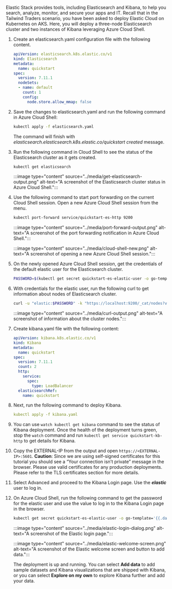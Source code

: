 Elastic Stack provides tools, including Elasticsearch and Kibana, to help you search, analyze, monitor, and secure your apps and IT. Recall that in the Tailwind Traders scenario, you have been asked to deploy Elastic Cloud on Kubernetes on AKS. Here, you will deploy a three-node Elasticsearch cluster and two instances of Kibana leveraging Azure Cloud Shell.

1. Create an elasticsearch.yaml configuration file with the following content.

    ```yml
    apiVersion: elasticsearch.k8s.elastic.co/v1
    kind: Elasticsearch
    metadata:
      name: quickstart
    spec:
      version: 7.11.1
      nodeSets:
      - name: default
        count: 1
        config:
          node.store.allow_mmap: false
    ```

1. Save the changes to elasticsearch.yaml and run the following command in Azure Cloud Shell:

    ```bash
    kubectl apply -f elasticsearch.yaml
    ```

    The command will finish with *elasticsearch.elasticsearch.k8s.elastic.co/quickstart created* message.

1. Run the following command in Cloud Shell to see the status of the Elasticsearch cluster as it gets created.

    ```bash
    kubectl get elasticsearch
    ```

    :::image type="content" source="../media/get-elasticsearch-output.png" alt-text="A screenshot of the Elasticsearch cluster status in Azure Cloud Shell.":::

1. Use the following command to start port forwarding on the current Cloud Shell session. Open a new Azure Cloud Shell session from the menu.

    ```bash
    kubectl port-forward service/quickstart-es-http 9200
    ```

    :::image type="content" source="../media/port-forward-output.png" alt-text="A screenshot of the port forwarding notification in Azure Cloud Shell.":::

    :::image type="content" source="../media/cloud-shell-new.png" alt-text="A screenshot of opening a new Azure Cloud Shell session.":::

1. On the newly opened Azure Cloud Shell session, get the credentials of the default elastic user for the Elasticsearch cluster.

    ```bash
    PASSWORD=$(kubectl get secret quickstart-es-elastic-user -o go-template='{{.data.elastic | base64decode}}')    
    ```

1. With credentials for the elastic user, run the following curl to get information about nodes of Elasticsearch cluster.

    ```bash
    curl -u "elastic:$PASSWORD" -k "https://localhost:9200/_cat/nodes?v=true"
    ```

    :::image type="content" source="../media/curl-output.png" alt-text="A screenshot of information about the cluster nodes.":::

1. Create kibana.yaml file with the following content:

    ```yml
    apiVersion: kibana.k8s.elastic.co/v1
    kind: Kibana
    metadata:
      name: quickstart
    spec:
      version: 7.11.1
      count: 2
      http:
        service:
          spec:
            type: LoadBalancer
      elasticsearchRef:
        name: quickstart
    ```

1. Next, run the following command to deploy Kibana.

    ```yml
    kubectl apply -f kibana.yaml    
    ```

1. You can use `watch kubectl get kibana` command to see the status of Kibana deployment. Once the health of the deployment turns green, stop the `watch` command and run `kubectl get service quickstart-kb-http` to get details for Kibana.

1. Copy the EXTERNAL-IP from the output and open `https://<EXTERNAL-IP>:5601`. **Caution**: Since we are using self-signed certificates for this tutorial you should see a “Your connection isn’t private” message in the browser. Please use valid certificates for any production deployments. Please refer to the TLS certificates section for more details.

1. Select Advanced and proceed to the Kibana Login page. Use the ***elastic*** user to log in.

1. On Azure Cloud Shell, run the following command to get the password for the elastic user and use the value to log in to the Kibana Login page in the browser.

    ```bash
    kubectl get secret quickstart-es-elastic-user -o go-template='{{.data.elastic | base64decode}}'    
    ```

    :::image type="content" source="../media/elastic-login-dialog.png" alt-text="A screenshot of the Elastic login page.":::

    :::image type="content" source="../media/elastic-welcome-screen.png" alt-text="A screenshot of the Elastic welcome screen and button to add data.":::

    The deployment is up and running. You can select **Add data** to add sample datasets and Kibana visualizations that are shipped with Kibana, or you can select **Explore on my own** to explore Kibana further and add your data.
